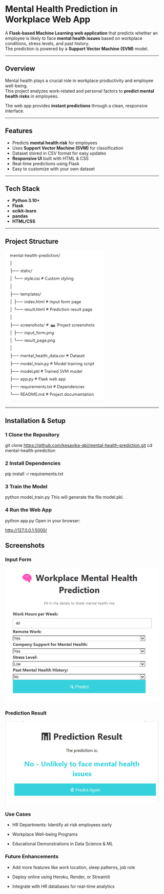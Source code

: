 #  Mental Health Prediction in Workplace Web App

A **Flask-based Machine Learning web application** that predicts whether an employee is likely to face **mental health issues** based on workplace conditions, stress levels, and past history.  
The prediction is powered by a **Support Vector Machine (SVM)** model.

---

##  Overview
Mental health plays a crucial role in workplace productivity and employee well-being.  
This project analyzes work-related and personal factors to **predict mental health risks** in employees.

The web app provides **instant predictions** through a clean, responsive interface.

---

##  Features
-  Predicts **mental health risk** for employees
-  Uses **Support Vector Machine (SVM)** for classification
-  Dataset stored in CSV format for easy updates
-  **Responsive UI** built with HTML & CSS
-  Real-time predictions using Flask
-  Easy to customize with your own dataset

---

##  Tech Stack
- **Python 3.10+**
- **Flask**
- **scikit-learn**
- **pandas**
- **HTML/CSS**

---

##  Project Structure
![alt text](image.png)


---

##  Installation & Setup

### 1️ Clone the Repository
git clone https://github.com/kesavika-abi/mental-health-prediction.git 
cd mental-health-prediction

### 2️ Install Dependencies

pip install -r requirements.txt

### 3️ Train the Model

python model_train.py
This will generate the file model.pkl.

### 4️ Run the Web App

python app.py
Open in your browser:

http://127.0.0.1:5000/

##  Screenshots

###  Input Form
![Input Form](screenshot/input.png)

###  Prediction Result
![Prediction Result](screenshot/result.png)


###  Use Cases
 - HR Departments: Identify at-risk employees early

 - Workplace Well-being Programs

 - Educational Demonstrations in Data Science & ML

###  Future Enhancements
 - Add more features like work location, sleep patterns, job role

 - Deploy online using Heroku, Render, or Streamlit

 - Integrate with HR databases for real-time analytics
